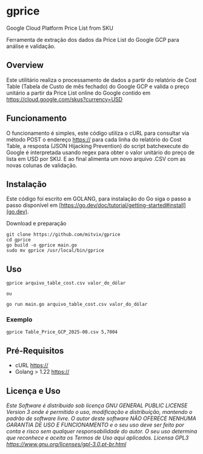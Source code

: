 # gprice
Google Cloud Platform Price List from SKU

Ferramenta de extração dos dados da Price List do Google GCP para análise e validação.

## Overview

Este utilitário realiza o processamento de dados a partir do relatório de Cost Table (Tabela de Custo de mês fechado) do Google GCP e valida o preço unitário a partir da Price List online do Google contido em https://cloud.google.com/skus?currency=USD

## Funcionamento

O funcionamento é simples, este código utiliza o cURL para consultar via método POST o endereço [https://](cloud.google.com/skus) para cada linha do relatório do Cost Table, a resposta (JSON Hijacking Prevention) do script batchexecute do Google é interpretada usando regex para obter o valor unitário do preço de lista em USD por SKU. E ao final alimenta um novo arquivo .CSV com as novas colunas de validação.

## Instalação

Este código foi escrito em GOLANG, para instalação do Go siga o passo a passo disponível em [https://go.dev/doc/tutorial/getting-started#install](go.dev). 

Download e preparação
```
git clone https://github.com/mitvix/gprice
cd gprice
go build -o gprice main.go
sudo mv gprice /usr/local/bin/gprice
```

## Uso

```
gprice arquivo_table_cost.csv valor_do_dólar

ou

go run main.go arquivo_table_cost.csv valor_do_dólar
```


### Exemplo

```
gprice Table_Price_GCP_2025-08.csv 5,7004
```

## Pré-Requisitos

* cURL [https://](curl.se/download.html)  
* Golang > 1.22 [https://](https://go.dev/doc/install)


## Licença e Uso

_Este Software é distribuído sob licença GNU GENERAL PUBLIC LICENSE Version 3 onde é permitido o uso, modificação e distribuição, mantendo o padrão de
software livre. O autor deste software NÃO OFERECE NENHUMA GARANTIA DE USO E FUNCIONAMENTO e o seu uso deve ser feito por conta e risco sem qualquer
responsabilidade do autor. O seu uso determina que reconhece e aceita os Termos de Uso aqui aplicados. Licensa GPL3 https://www.gnu.org/licenses/gpl-3.0.pt-br.html_
